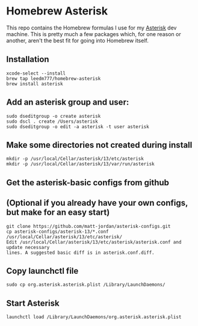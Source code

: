 # Homebrew Asterisk
This repo contains the Homebrew formulas I use for my [Asterisk][ast] dev
machine. This is pretty much a few packages which, for one reason or
another, aren't the best fit for going into Homebrew itself.
 
## Installation
    xcode-select --install
    brew tap leedm777/homebrew-asterisk
    brew install asterisk

## Add an asterisk group and user:

    sudo dseditgroup -o create asterisk
    sudo dscl . create /Users/asterisk
    sudo dseditgroup -o edit -a asterisk -t user asterisk

## Make some directories not created during install

    mkdir -p /usr/local/Cellar/asterisk/13/etc/asterisk
    mkdir -p /usr/local/Cellar/asterisk/13/var/run/asterisk

## Get the asterisk-basic configs from github 
## (Optional if you already have your own configs, but make for an easy start)

    git clone https://github.com/matt-jordan/asterisk-configs.git
    cp asterisk-configs/asterisk-13/*.conf /usr/local/Cellar/asterisk/13/etc/asterisk/
    Edit /usr/local/Cellar/asterisk/13/etc/asterisk/asterisk.conf and update necessary
    lines. A suggested basic diff is in asterisk.conf.diff.

## Copy launchctl file

    sudo cp org.asterisk.asterisk.plist /Library/LaunchDaemons/

## Start Asterisk

    launchctl load /Library/LaunchDaemons/org.asterisk.asterisk.plist

[ast]: http://asterisk.org/
[voip-info]: http://www.voip-info.org/wiki/view/Building+Asterisk+on+MacOSX
